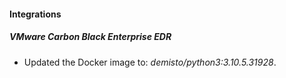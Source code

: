 #### Integrations
##### VMware Carbon Black Enterprise EDR
- Updated the Docker image to: *demisto/python3:3.10.5.31928*.
